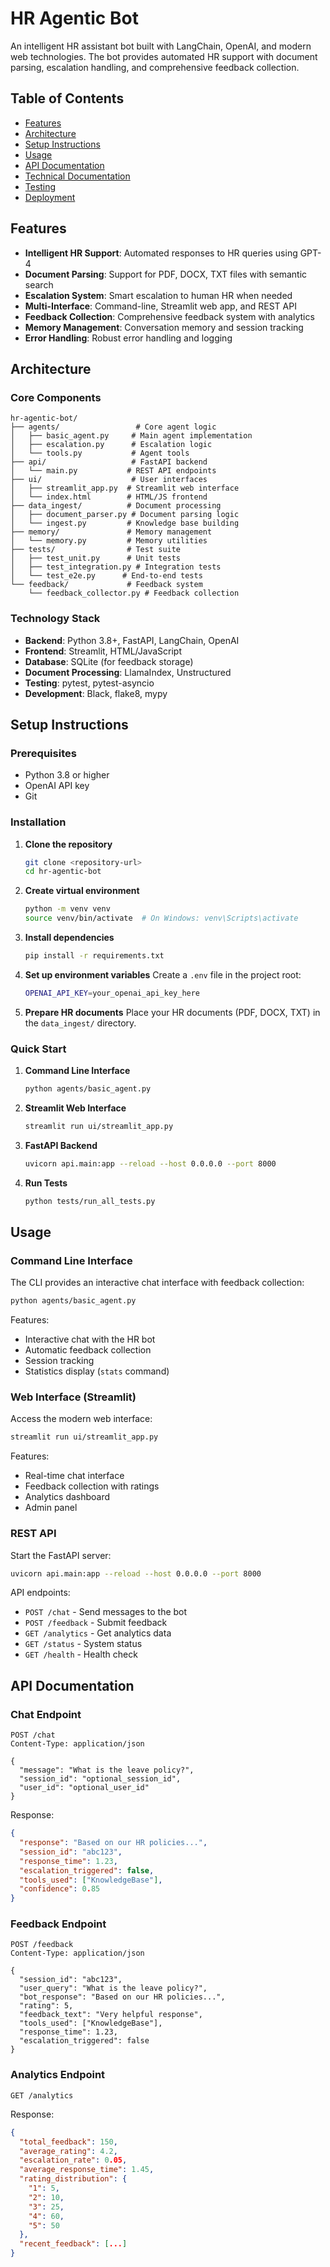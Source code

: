 # HR Agentic Bot

An intelligent HR assistant bot built with LangChain, OpenAI, and modern web technologies. The bot provides automated HR support with document parsing, escalation handling, and comprehensive feedback collection.

## Table of Contents

- [Features](#features)
- [Architecture](#architecture)
- [Setup Instructions](#setup-instructions)
- [Usage](#usage)
- [API Documentation](#api-documentation)
- [Technical Documentation](#technical-documentation)
- [Testing](#testing)
- [Deployment](#deployment)

## Features

- **Intelligent HR Support**: Automated responses to HR queries using GPT-4
- **Document Parsing**: Support for PDF, DOCX, TXT files with semantic search
- **Escalation System**: Smart escalation to human HR when needed
- **Multi-Interface**: Command-line, Streamlit web app, and REST API
- **Feedback Collection**: Comprehensive feedback system with analytics
- **Memory Management**: Conversation memory and session tracking
- **Error Handling**: Robust error handling and logging

## Architecture

### Core Components

```
hr-agentic-bot/
├── agents/                 # Core agent logic
│   ├── basic_agent.py     # Main agent implementation
│   ├── escalation.py      # Escalation logic
│   └── tools.py           # Agent tools
├── api/                   # FastAPI backend
│   └── main.py           # REST API endpoints
├── ui/                    # User interfaces
│   ├── streamlit_app.py  # Streamlit web interface
│   └── index.html        # HTML/JS frontend
├── data_ingest/          # Document processing
│   ├── document_parser.py # Document parsing logic
│   └── ingest.py         # Knowledge base building
├── memory/               # Memory management
│   └── memory.py         # Memory utilities
├── tests/                # Test suite
│   ├── test_unit.py      # Unit tests
│   ├── test_integration.py # Integration tests
│   └── test_e2e.py      # End-to-end tests
└── feedback/             # Feedback system
    └── feedback_collector.py # Feedback collection
```

### Technology Stack

- **Backend**: Python 3.8+, FastAPI, LangChain, OpenAI
- **Frontend**: Streamlit, HTML/JavaScript
- **Database**: SQLite (for feedback storage)
- **Document Processing**: LlamaIndex, Unstructured
- **Testing**: pytest, pytest-asyncio
- **Development**: Black, flake8, mypy

## Setup Instructions

### Prerequisites

- Python 3.8 or higher
- OpenAI API key
- Git

### Installation

1. **Clone the repository**
   ```bash
   git clone <repository-url>
   cd hr-agentic-bot
   ```

2. **Create virtual environment**
   ```bash
   python -m venv venv
   source venv/bin/activate  # On Windows: venv\Scripts\activate
   ```

3. **Install dependencies**
   ```bash
   pip install -r requirements.txt
   ```

4. **Set up environment variables**
   Create a `.env` file in the project root:
   ```bash
   OPENAI_API_KEY=your_openai_api_key_here
   ```

5. **Prepare HR documents**
   Place your HR documents (PDF, DOCX, TXT) in the `data_ingest/` directory.

### Quick Start

1. **Command Line Interface**
   ```bash
   python agents/basic_agent.py
   ```

2. **Streamlit Web Interface**
   ```bash
   streamlit run ui/streamlit_app.py
   ```

3. **FastAPI Backend**
   ```bash
   uvicorn api.main:app --reload --host 0.0.0.0 --port 8000
   ```

4. **Run Tests**
   ```bash
   python tests/run_all_tests.py
   ```

## Usage

### Command Line Interface

The CLI provides an interactive chat interface with feedback collection:

```bash
python agents/basic_agent.py
```

Features:
- Interactive chat with the HR bot
- Automatic feedback collection
- Session tracking
- Statistics display (`stats` command)

### Web Interface (Streamlit)

Access the modern web interface:

```bash
streamlit run ui/streamlit_app.py
```

Features:
- Real-time chat interface
- Feedback collection with ratings
- Analytics dashboard
- Admin panel

### REST API

Start the FastAPI server:

```bash
uvicorn api.main:app --reload --host 0.0.0.0 --port 8000
```

API endpoints:
- `POST /chat` - Send messages to the bot
- `POST /feedback` - Submit feedback
- `GET /analytics` - Get analytics data
- `GET /status` - System status
- `GET /health` - Health check

## API Documentation

### Chat Endpoint

```http
POST /chat
Content-Type: application/json

{
  "message": "What is the leave policy?",
  "session_id": "optional_session_id",
  "user_id": "optional_user_id"
}
```

Response:
```json
{
  "response": "Based on our HR policies...",
  "session_id": "abc123",
  "response_time": 1.23,
  "escalation_triggered": false,
  "tools_used": ["KnowledgeBase"],
  "confidence": 0.85
}
```

### Feedback Endpoint

```http
POST /feedback
Content-Type: application/json

{
  "session_id": "abc123",
  "user_query": "What is the leave policy?",
  "bot_response": "Based on our HR policies...",
  "rating": 5,
  "feedback_text": "Very helpful response",
  "tools_used": ["KnowledgeBase"],
  "response_time": 1.23,
  "escalation_triggered": false
}
```

### Analytics Endpoint

```http
GET /analytics
```

Response:
```json
{
  "total_feedback": 150,
  "average_rating": 4.2,
  "escalation_rate": 0.05,
  "average_response_time": 1.45,
  "rating_distribution": {
    "1": 5,
    "2": 10,
    "3": 25,
    "4": 60,
    "5": 50
  },
  "recent_feedback": [...]
}
```
